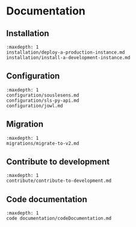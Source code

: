 # Documentation

## Installation

```{toctree}
:maxdepth: 1
installation/deploy-a-production-instance.md
installation/install-a-development-instance.md
```

## Configuration

```{toctree}
:maxdepth: 1
configuration/souslesens.md
configuration/sls-py-api.md
configuration/jowl.md
```

## Migration

```{toctree}
:maxdepth: 1
migrations/migrate-to-v2.md
```

## Contribute to development

```{toctree}
:maxdepth: 1
contribute/contribute-to-development.md
```

## Code documentation

```{toctree}
:maxdepth: 1
code documentation/codeDocumentation.md
```
